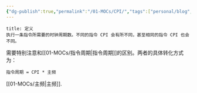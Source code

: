 ```yaml
---
{"dg-publish":true,"permalink":"/01-MOCs/CPI/","tags":["personal/blog","计算机组成原理/概述"]}
---
```


```ad-info
title: 定义
执行一条指令所需要的时钟周期数。不同的指令 CPI 会有所不同，甚至相同的指令 CPI 也会不同。
```

需要特别注意和[[01-MOCs/指令周期\|指令周期]]的区别。两者的具体转化方式为：
```
指令周期 = CPI * 主频
```
[[01-MOCs/主频\|主频]].
